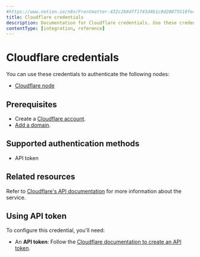 ```yaml
---
#https://www.notion.so/n8n/Frontmatter-432c2b8dff1f43d4b1c8d20075510fe4
title: Cloudflare credentials
description: Documentation for Cloudflare credentials. Use these credentials to authenticate Cloudflare in n8n, a workflow automation platform.
contentType: [integration, reference]
---
```


# Cloudflare credentials

You can use these credentials to authenticate the following nodes:

* [Cloudflare node](/integrations/builtin/app-nodes/n8n-nodes-base.cloudflare.md)

## Prerequisites

- Create a [Cloudflare account](https://developers.cloudflare.com/fundamentals/setup/account/).
- [Add a domain](https://developers.cloudflare.com/fundamentals/setup/manage-domains/add-site/).

## Supported authentication methods

- API token

## Related resources

Refer to [Cloudflare's API documentation](https://developers.cloudflare.com/fundamentals/api/) for more information about the service.

## Using API token

To configure this credential, you'll need:

- An **API token**: Follow the [Cloudflare documentation to create an API token](https://developers.cloudflare.com/fundamentals/api/get-started/create-token/).

